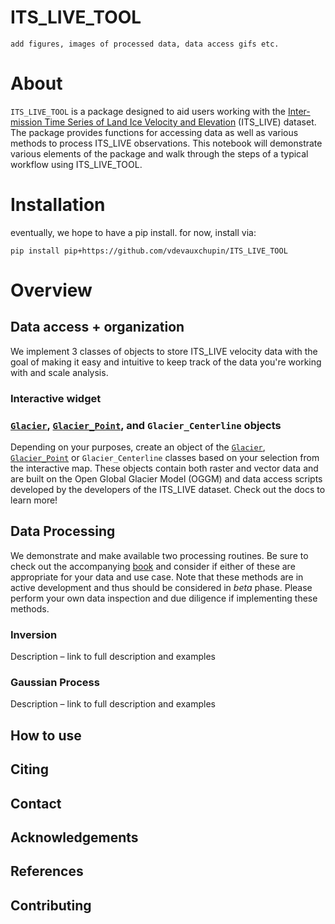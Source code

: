 # ITS_LIVE_TOOL

```{note}
add figures, images of processed data, data access gifs etc.
```

# About

`ITS_LIVE_TOOL` is a package designed to aid users working with the
[Inter-mission Time Series of Land Ice Velocity and Elevation](link)
(ITS_LIVE) dataset. The package provides functions for accessing data as
well as various methods to process ITS_LIVE observations. This notebook
will demonstrate various elements of the package and walk through the
steps of a typical workflow using ITS_LIVE_TOOL.

# Installation 

eventually, we hope to have a pip install. for now, install via:

`pip install pip+https://github.com/vdevauxchupin/ITS_LIVE_TOOL`

# Overview

## Data access + organization

We implement 3 classes of objects to store ITS_LIVE velocity data with the goal of making it easy and intuitive to keep track of the data you're working with and scale analysis. 



### Interactive widget

### [`Glacier`](https://e-marshall.github.io/ITS_LIVE_TOOL/setup.html#glacier), [`Glacier_Point`](https://e-marshall.github.io/ITS_LIVE_TOOL/setup.html#glacier_point), and `Glacier_Centerline` objects

Depending on your purposes, create an object of the
[`Glacier`](https://e-marshall.github.io/ITS_LIVE_TOOL/setup.html#glacier),
[`Glacier_Point`](https://e-marshall.github.io/ITS_LIVE_TOOL/setup.html#glacier_point)
or `Glacier_Centerline` classes based on your selection from the
interactive map. These objects contain both raster and vector data and
are built on the Open Global Glacier Model (OGGM) and data access
scripts developed by the developers of the ITS_LIVE dataset. Check out
the docs to learn more!

## Data Processing 

We demonstrate and make available two processing routines. Be sure to
check out the accompanying [book]() and consider if either of these are
appropriate for your data and use case. Note that these methods are in
active development and thus should be considered in *beta* phase. Please
perform your own data inspection and due diligence if implementing these
methods.

### Inversion

Description – link to full description and examples

### Gaussian Process

Description – link to full description and examples


## How to use

## Citing

## Contact

## Acknowledgements 

## References

## Contributing